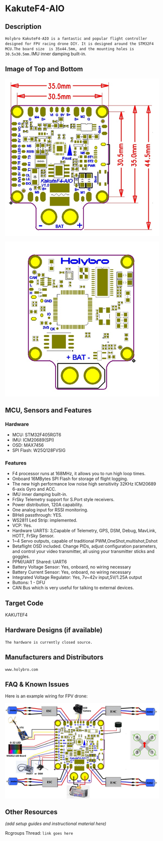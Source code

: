 # KakuteF4-AIO

## Description

`Holybro KakuteF4-AIO is a fantastic and popular flight controller designed for FPV racing drone DIY. It is designed around the STM32F4 MCU.The board size  is 35x44.5mm, and the mounting holes is 30.5x30.5mm.`IMU inner damping built-in.

## Image of Top and Bottom

![](https://github.com/jamming/image/blob/master/KakuteF4-AIO-top.jpg?raw=true)

![](https://github.com/jamming/image/blob/master/KakuteF4-AIO-bottom.jpg?raw=true)

## MCU, Sensors and Features

### Hardware

  - MCU: STM32F405RGT6
  - IMU: ICM20689(SPI)
  - OSD: MAX7456
  - SPI Flash: W25Q128FVSIG
  
### Features
  - F4 processor runs at 168MHz, it allows you to run high loop times.
  - Onboard 16MBytes SPI Flash for storage of flight logging.
  - The new high performance low noise high sensitivity 32KHz ICM20689 6-axis Gyro and ACC.
  - IMU inner damping built-in.
  - FrSky Telemetry support for S.Port style receivers.
  - Power distribution, 120A capability.
  - One analog input for RSSI monitoring.
  - BlHeli passthrough: YES.
  - WS2811 Led Strip: implemented.
  - VCP: Yes.
  - Hardware UARTS: 3,Capable of Telemetry, GPS, DSM, Debug, MavLink, HOTT, FrSky Sensor.
  - 1~4 Servo outputs, capable of traditional PWM,OneShot,multishot,Dshot
  - Betaflight OSD included. Change PIDs, adjust configuration parameters, and control your video transmitter, all using your transmitter sticks and goggles.
  - PPM/UART Shared: UART6
  - Battery Voltage Sensor: Yes, onboard, no wiring necessary
  - Battery Current Sensor: Yes, onboard, no wiring necessary
  - Integrated Voltage Regulator: Yes, 7v~42v input,5V/1.25A output
  - Buttons: 1 - DFU
  - CAN Bus which is very useful for talking to external devices.

## Target Code   
KAKUTEF4

## Hardware Designs (if available)

`The hardware is currently closed source.`

## Manufacturers and Distributors

`www.holybro.com`


## FAQ & Known Issues
Here is an example wiring  for FPV drone: 

![](https://github.com/jamming/image/blob/master/KakuteF4-AIO-Wire.jpg?raw=true)

## Other Resources
_(add setup guides and instructional material here)_

Rcgroups Thread: `link goes here`